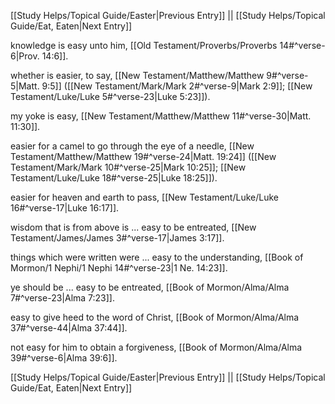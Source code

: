 [[Study Helps/Topical Guide/Easter|Previous Entry]]  ||  [[Study Helps/Topical Guide/Eat, Eaten|Next Entry]]

 knowledge is easy unto him, [[Old Testament/Proverbs/Proverbs 14#^verse-6|Prov. 14:6]].

 whether is easier, to say, [[New Testament/Matthew/Matthew 9#^verse-5|Matt. 9:5]] ([[New Testament/Mark/Mark 2#^verse-9|Mark 2:9]]; [[New Testament/Luke/Luke 5#^verse-23|Luke 5:23]]).

 my yoke is easy, [[New Testament/Matthew/Matthew 11#^verse-30|Matt. 11:30]].

 easier for a camel to go through the eye of a needle, [[New Testament/Matthew/Matthew 19#^verse-24|Matt. 19:24]] ([[New Testament/Mark/Mark 10#^verse-25|Mark 10:25]]; [[New Testament/Luke/Luke 18#^verse-25|Luke 18:25]]).

 easier for heaven and earth to pass, [[New Testament/Luke/Luke 16#^verse-17|Luke 16:17]].

 wisdom that is from above is ... easy to be entreated, [[New Testament/James/James 3#^verse-17|James 3:17]].

 things which were written were ... easy to the understanding, [[Book of Mormon/1 Nephi/1 Nephi 14#^verse-23|1 Ne. 14:23]].

 ye should be ... easy to be entreated, [[Book of Mormon/Alma/Alma 7#^verse-23|Alma 7:23]].

 easy to give heed to the word of Christ, [[Book of Mormon/Alma/Alma 37#^verse-44|Alma 37:44]].

 not easy for him to obtain a forgiveness, [[Book of Mormon/Alma/Alma 39#^verse-6|Alma 39:6]].

[[Study Helps/Topical Guide/Easter|Previous Entry]]  ||  [[Study Helps/Topical Guide/Eat, Eaten|Next Entry]]